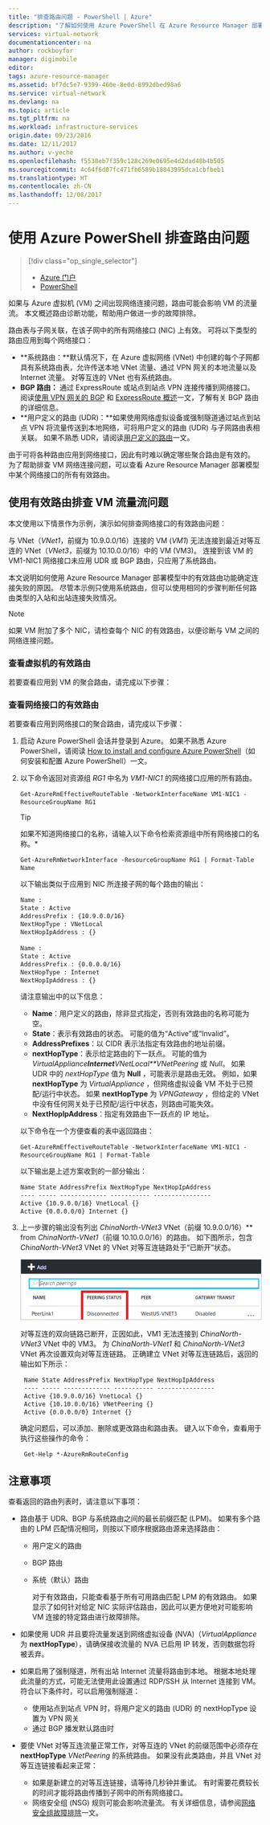 ```yaml
---
title: "排查路由问题 - PowerShell | Azure"
description: "了解如何使用 Azure PowerShell 在 Azure Resource Manager 部署模型中排查路由问题。"
services: virtual-network
documentationcenter: na
author: rockboyfor
manager: digimobile
editor: 
tags: azure-resource-manager
ms.assetid: bf7dc5e7-9399-460e-8e0d-8992dbed98a6
ms.service: virtual-network
ms.devlang: na
ms.topic: article
ms.tgt_pltfrm: na
ms.workload: infrastructure-services
origin.date: 09/23/2016
ms.date: 12/11/2017
ms.author: v-yeche
ms.openlocfilehash: f5538eb7f359c128c269e0695e4d2dad48b4b505
ms.sourcegitcommit: 4c64f6d07fc471fb6589b18843995dca1cbfbeb1
ms.translationtype: HT
ms.contentlocale: zh-CN
ms.lasthandoff: 12/08/2017
---
```

# <a name="troubleshoot-routes-using-azure-powershell"></a>使用 Azure PowerShell 排查路由问题
> [!div class="op_single_selector"]
> * [Azure 门户](virtual-network-routes-troubleshoot-portal.md)
> * [PowerShell](virtual-network-routes-troubleshoot-powershell.md)
> 
> 

如果与 Azure 虚拟机 (VM) 之间出现网络连接问题，路由可能会影响 VM 的流量流。 本文概述路由诊断功能，帮助用户做进一步的故障排除。

路由表与子网关联，在该子网中的所有网络接口 (NIC) 上有效。 可将以下类型的路由应用到每个网络接口：

* **系统路由：**默认情况下，在 Azure 虚拟网络 (VNet) 中创建的每个子网都具有系统路由表，允许传送本地 VNet 流量、通过 VPN 网关的本地流量以及 Internet 流量。 对等互连的 VNet 也有系统路由。
* **BGP 路由：** 通过 ExpressRoute 或站点到站点 VPN 连接传播到网络接口。 阅读[使用 VPN 网关的 BGP](../vpn-gateway/vpn-gateway-bgp-overview.md) 和 [ExpressRoute 概述](../expressroute/expressroute-introduction.md)一文，了解有关 BGP 路由的详细信息。
* **用户定义的路由 (UDR)：**如果使用网络虚拟设备或强制隧道通过站点到站点 VPN 将流量传送到本地网络，可将用户定义的路由 (UDR) 与子网路由表相关联。 如果不熟悉 UDR，请阅读[用户定义的路由](virtual-networks-udr-overview.md#user-defined)一文。

由于可将各种路由应用到网络接口，因此有时难以确定哪些聚合路由是有效的。 为了帮助排查 VM 网络连接问题，可以查看 Azure Resource Manager 部署模型中某个网络接口的所有有效路由。

## <a name="using-effective-routes-to-troubleshoot-vm-traffic-flow"></a>使用有效路由排查 VM 流量流问题
本文使用以下情景作为示例，演示如何排查网络接口的有效路由问题：

与 VNet（*VNet1*，前缀为 10.9.0.0/16）连接的 VM (*VM1*) 无法连接到最近对等互连的 VNet（*VNet3*，前缀为 10.10.0.0/16）中的 VM (VM3)。 连接到该 VM 的 VM1-NIC1 网络接口未应用 UDR 或 BGP 路由，只应用了系统路由。

本文说明如何使用 Azure Resource Manager 部署模型中的有效路由功能确定连接失败的原因。
尽管本示例只使用系统路由，但可以使用相同的步骤判断任何路由类型的入站和出站连接失败情况。

> [!NOTE]
> 如果 VM 附加了多个 NIC，请检查每个 NIC 的有效路由，以便诊断与 VM 之间的网络连接问题。
> 
> 

### <a name="view-effective-routes-for-a-virtual-machine"></a>查看虚拟机的有效路由
若要查看应用到 VM 的聚合路由，请完成以下步骤：

### <a name="view-effective-routes-for-a-network-interface"></a>查看网络接口的有效路由
若要查看应用到网络接口的聚合路由，请完成以下步骤：

1. 启动 Azure PowerShell 会话并登录到 Azure。 如果不熟悉 Azure PowerShell，请阅读 [How to install and configure Azure PowerShell](https://docs.microsoft.com/powershell/azure/overview)（如何安装和配置 Azure PowerShell）一文。
2. 以下命令返回对资源组 *RG1* 中名为 *VM1-NIC1* 的网络接口应用的所有路由。

       Get-AzureRmEffectiveRouteTable -NetworkInterfaceName VM1-NIC1 -ResourceGroupName RG1

   > [!TIP]
   > 如果不知道网络接口的名称，请输入以下命令检索资源组中所有网络接口的名称。*
   > 
   > 

       Get-AzureRmNetworkInterface -ResourceGroupName RG1 | Format-Table Name

   以下输出类似于应用到 NIC 所连接子网的每个路由的输出：

       Name :
       State : Active
       AddressPrefix : {10.9.0.0/16}
       NextHopType : VNetLocal
       NextHopIpAddress : {}

       Name :
       State : Active
       AddressPrefix : {0.0.0.0/16}
       NextHopType : Internet
       NextHopIpAddress : {}

   请注意输出中的以下信息：

   * **Name**：用户定义的路由，除非显式指定，否则有效路由的名称可能为空。 
   * **State**：表示有效路由的状态。 可能的值为“Active”或“Invalid”。
   * **AddressPrefixes**：以 CIDR 表示法指定有效路由的地址前缀。 
   * **nextHopType**：表示给定路由的下一跃点。 可能的值为 *VirtualAppliance**Internet**VNetLocal**VNetPeering* 或 *Null*。 如果 UDR 中的 *nextHopType* 值为 **Null** ，可能表示是路由无效。 例如，如果 **nextHopType** 为 *VirtualAppliance* ，但网络虚拟设备 VM 不处于已预配/运行中状态。 如果 **nextHopType** 为 *VPNGateway* ，但给定的 VNet 中没有任何网关处于已预配/运行中状态，则路由可能失效。
   * **NextHopIpAddress**：指定有效路由下一跃点的 IP 地址。

   以下命令在一个方便查看的表中返回路由：

       Get-AzureRmEffectiveRouteTable -NetworkInterfaceName VM1-NIC1 -ResourceGroupName RG1 | Format-Table

   以下输出是上述方案收到的一部分输出：

       Name State AddressPrefix NextHopType NextHopIpAddress
       ---- ----- ------------- ----------- ----------------
       Active {10.9.0.0/16} VnetLocal {}
       Active {0.0.0.0/0} Internet {}
3. 上一步骤的输出没有列出 *ChinaNorth-VNet3* VNet（前缀 10.9.0.0/16）** from *ChinaNorth-VNet1*（前缀 10.10.0.0/16）的路由。 如下图所示，包含 *ChinaNorth-VNet3* VNet 的 VNet 对等互连链路处于“已断开”状态。

    ![](./media/virtual-network-routes-troubleshoot-portal/image4.png)

    对等互连的双向链路已断开，正因如此，VM1 无法连接到 *ChinaNorth-VNet3* VNet 中的 VM3。 为 *ChinaNorth-VNet1* 和 *ChinaNorth-VNet3* VNet 再次设置双向对等互连链路。 正确建立 VNet 对等互连链路后，返回的输出如下所示：

        Name State AddressPrefix NextHopType NextHopIpAddress
        ---- ----- ------------- ----------- ----------------
        Active {10.9.0.0/16} VnetLocal {}
        Active {10.10.0.0/16} VNetPeering {}
        Active {0.0.0.0/0} Internet {}

    确定问题后，可以添加、删除或更改路由和路由表。 键入以下命令，查看用于执行这些操作的命令：

        Get-Help *-AzureRmRouteConfig

## <a name="considerations"></a>注意事项
查看返回的路由列表时，请注意以下事项：

* 路由基于 UDR、BGP 与系统路由之间的最长前缀匹配 (LPM)。 如果有多个路由的 LPM 匹配情况相同，则按以下顺序根据路由源来选择路由：

  * 用户定义的路由
  * BGP 路由
  * 系统（默认）路由

    对于有效路由，只能查看基于所有可用路由匹配 LPM 的有效路由。 如果显示了如何针对给定 NIC 实际评估路由，因此可以更方便地对可能影响 VM 连接的特定路由进行故障排除。
* 如果使用 UDR 并且要将流量发送到网络虚拟设备 (NVA)（*VirtualAppliance* 为 **nextHopType**），请确保接收流量的 NVA 已启用 IP 转发，否则数据包将被丢弃。 
* 如果启用了强制隧道，所有出站 Internet 流量将路由到本地。 根据本地处理此流量的方式，可能无法使用此设置通过 RDP/SSH 从 Internet 连接到 VM。 
  符合以下条件时，可以启用强制隧道：
  * 使用站点到站点 VPN 时，将用户定义的路由 (UDR) 的 nextHopType 设置为 VPN 网关
  * 通过 BGP 播发默认路由时
* 要使 VNet 对等互连流量正常工作，对等互连的 VNet 的前缀范围中必须存在 **nextHopType** *VNetPeering* 的系统路由。 如果没有此类路由，并且 VNet 对等互连链接看起来正常：
  * 如果是新建立的对等互连链接，请等待几秒钟并重试。 有时需要花费较长的时间才能将路由传播到子网中的所有网络接口。
  * 网络安全组 (NSG) 规则可能会影响流量流。 有关详细信息，请参阅[网络安全组故障排除](virtual-network-nsg-troubleshoot-powershell.md)一文。

<!-- Update_Description: update meta properties, update link -->